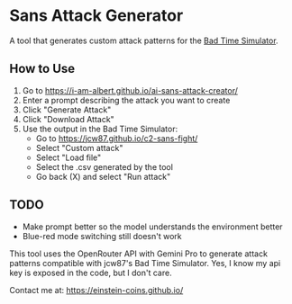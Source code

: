 # Sans Attack Generator

A tool that generates custom attack patterns for the [Bad Time Simulator](https://jcw87.github.io/c2-sans-fight/).

## How to Use

1. Go to https://i-am-albert.github.io/ai-sans-attack-creator/
2. Enter a prompt describing the attack you want to create
3. Click "Generate Attack"
4. Click "Download Attack"
5. Use the output in the Bad Time Simulator:
   - Go to https://jcw87.github.io/c2-sans-fight/
   - Select "Custom attack"
   - Select "Load file"
   - Select the .csv generated by the tool
   - Go back (X) and select "Run attack"

## TODO

- Make prompt better so the model understands the environment better
- Blue-red mode switching still doesn't work


This tool uses the OpenRouter API with Gemini Pro to generate attack patterns compatible with jcw87's Bad Time Simulator.
Yes, I know my api key is exposed in the code, but I don't care.

Contact me at: https://einstein-coins.github.io/
